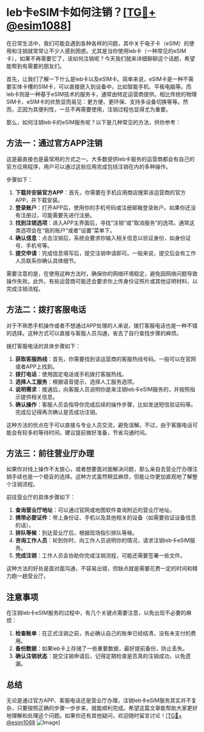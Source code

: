 # leb卡eSIM卡如何注销？[[TG💪+ @esim1088](https://t.me/s/esim1088)]

在日常生活中，我们可能会遇到各种各样的问题，其中关于电子卡（eSIM）的使用和注销就常常让不少人感到困惑。尤其是当你使用leb卡（一种常见的eSIM卡），如果不再需要它了，该如何注销呢？今天我们就来详细聊聊这个话题，希望能帮到有需要的朋友们。

首先，让我们了解一下什么是leb卡以及eSIM卡。简单来说，eSIM卡是一种不需要实体卡槽的SIM卡，可以直接嵌入到设备中，比如智能手机、平板电脑等。而leb卡则是一种基于eSIM技术的服务卡，通常由特定运营商提供。相比传统的物理SIM卡，eSIM卡的优势显而易见：更方便、更环保、支持多设备切换等等。然而，正因为其便利性，一旦不再需要使用，注销过程也显得尤为重要。

那么，如何注销leb卡的eSIM服务呢？以下是几种常见的方法，供你参考：

## 方法一：通过官方APP注销

这是最直接也是最常用的方式之一。大多数提供leb卡服务的运营商都会有自己的官方应用程序，用户可以通过这些应用完成包括注销在内的多种操作。

步骤如下：
1. **下载并安装官方APP**：首先，你需要在手机应用商店搜索该运营商的官方APP，并下载安装。
2. **登录账户**：打开APP后，使用你的手机号码或注册邮箱登录账户。如果你还没有注册过，可能需要先进行注册。
3. **找到注销选项**：进入APP主界面后，寻找“注销”或“取消服务”的选项。通常这类选项会在“我的账户”或者“设置”菜单下。
4. **确认信息**：点击注销后，系统会要求你输入相关信息以验证身份，如身份证号、手机号等。
5. **提交申请**：完成信息填写后，提交注销申请即可。一般来说，提交后会有工作人员联系你确认具体细节。

需要注意的是，在使用这种方法时，确保你的网络环境稳定，避免因网络问题导致操作失败。此外，有些运营商可能还会要求你上传身份证照片或其他证明材料，以完成注销流程。

## 方法二：拨打客服电话

对于不熟悉手机操作或者不想通过APP处理的人来说，拨打客服电话也是一种不错的选择。这种方式可以直接与客服人员沟通，省去了自行查找步骤的麻烦。

拨打客服电话的具体步骤如下：
1. **获取客服热线**：首先，你需要找到该运营商的客服热线号码。一般可以在官网或者APP上找到。
2. **拨打电话**：使用固定电话或手机拨打客服热线。
3. **选择人工服务**：根据语音提示，选择人工服务选项。
4. **说明需求**：接通后，向客服人员说明你是来注销leb卡eSIM服务的，并按照指示提供相关信息。
5. **确认操作**：客服人员会指导你完成后续的操作步骤，比如发送短信验证码等。完成后记得再次确认是否成功注销。

这种方法的优点在于可以直接与专业人员交流，避免误解。不过，由于客服电话可能会有较多的等待时间，建议提前做好准备，节省沟通时间。

## 方法三：前往营业厅办理

如果你对线上操作不太放心，或者想要面对面解决问题，那么亲自去营业厅办理注销手续也是一个稳妥的选择。这种方式虽然稍显麻烦，但能让你更加直观地了解整个注销流程。

前往营业厅的具体步骤如下：
1. **查询营业厅地址**：可以通过官网或地图软件查询附近的营业厅地址。
2. **携带必要证件**：带上身份证、手机以及其他相关的设备（如需要验证设备信息的话）。
3. **排队等候**：到达营业厅后，根据现场指引排队等候。
4. **咨询工作人员**：轮到你时，向工作人员说明你的情况，请求注销leb卡eSIM服务。
5. **完成注销**：工作人员会协助你完成注销流程，可能还需要签署一些文件。

这种方法的好处是面对面沟通，不容易出错，但缺点就是需要花费一定的时间和精力跑一趟营业厅。

## 注意事项

在注销leb卡eSIM服务的过程中，有几个关键点需要注意，以免出现不必要的麻烦：

1. **检查账单**：在正式注销之前，务必确认自己的账单已经结清，没有未支付的费用。
2. **备份数据**：如果leb卡上存储了一些重要数据，最好提前备份，防止丢失。
3. **确认注销状态**：提交注销申请后，记得定期检查是否真的注销成功，以免遗漏。

## 总结

无论是通过官方APP、客服电话还是营业厅办理，注销leb卡eSIM服务其实并不复杂，只要按照正确的步骤一步步来，就能顺利完成。希望这篇文章能帮助大家更好地理解和处理这个问题。如果你还有其他疑问，欢迎随时留言讨论！[[TG💪+ @esim1088](https://t.me/s/esim1088) ![Image](https://i.postimg.cc/4NQfJmqS/Snipaste-2025-05-13-00-14-12.png)]